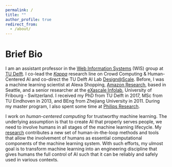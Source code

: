 ```yaml
---
permalink: /
title: ""
author_profile: true
redirect_from: 
  - /about/
---
```


# Brief Bio
<!--<img style="float: left;padding-right:3%" src="images/profile.jpg" width="35%">-->
I am an assistant professor in the [Web Information Systems](https://www.wis.ewi.tudelft.nl) (WIS) group at [TU Delft](https://www.tudelft.nl). I co-lead the [*Kappa*](https://www.wis.ewi.tudelft.nl/crowd-computing) research line on Crowd Computing & Human-Centered AI and co-direct the TU Delft AI Lab [Design@Scale](https://www.tudelft.nl/ai/design-at-scale-lab). Before, I was a machine learning scientist at Alexa Shopping, [Amazon Research](https://www.amazon.science), based in Seattle, and a senior researcher at the [eXascale Infolab](https://exascale.info), University of Fribourg - Switzerland. I received my PhD from TU Delft in 2017, MSc from TU Eindhoven in 2013, and BEng from Zhejiang University in 2011. During my master program, I also spent some time at [Philips Research](https://www.philips.com/a-w/research/home).

I work on *human-centered computing* for trustworthy machine learning. The underlying assumption is that to create AI that properly serves people, we need to involve humans in all stages of the machine learning lifecycle. My [research](project) contributes a new set of human-in-the-loop methods and tools that allow the involvement of humans as essential computational components of the machine learning system. With such efforts, my ulmost goal is to transform machine learning into an engineering discipline that gives humans the full control of AI such that it can be reliably and safely used in various contexts. 

<!-- My work has received the [Douglas Engelbart Best Paper Award](https://en.wikipedia.org/wiki/ACM_SIGWEB#Hypertext_Douglas_Engelbart_Best_Paper_Award) by [ACM SIGWEB](https://www.sigweb.org) and the Best Paper Award from the [Trust in Crowd Work workshop](https://trustincrowdwork.west.uni-koblenz.de/home.html) at [ACM WebSci](https://www.webscience.org).
-->
